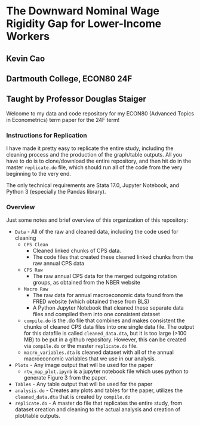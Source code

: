# The Downward Nominal Wage Rigidity Gap for Lower-Income Workers

## Kevin Cao
## Dartmouth College, ECON80 24F
## Taught by Professor Douglas Staiger

Welcome to my data and code repository for my ECON80 (Advanced Topics in Econometrics) term paper for the 24F term! 

### Instructions for Replication
I have made it pretty easy to replicate the entire study, including the cleaning process and the production of the graph/table outputs. All you have to do is to clone/download the entire repository, and then hit do in the master `replicate.do` file, which should run all of the code from the very beginning to the very end.

The only technical requirements are Stata 17.0, Jupyter Notebook, and Python 3 (especially the Pandas library).

### Overview
Just some notes and brief overview of this organization of this repository:

* `Data` - All of the raw and cleaned data, including the code used for cleaning
   * `CPS Clean`
       * Cleaned linked chunks of CPS data.
       * The code files that created these cleaned linked chunks from the raw annual CPS data
    * `CPS Raw`
       * The raw annual CPS data for the merged outgoing rotation groups, as obtained from the NBER website
    * `Macro Raw`
       * The raw data for annual macroeconomic data found from the FRED website (which obtained these from BLS)
       * A Python Jupyter Notebook that cleaned these separate data files and compiled them into one consistent dataset
    * `compile.do` is the .do file that combines and makes consistent the chunks of cleaned CPS data files into one single data file. The output for this datafile is called `cleaned_data.dta`, but it is too large (>100 MB) to be put in a github repository. However, this can be created via `compile.do` or the master `replicate.do` file.
    * `macro_variables.dta` is cleaned dataset with all of the annual macroeconomic variables that we use in our analysis.
* `Plots` - Any image output that will be used for the paper
    * `rtw_map_plot.ipynb` is a jupyter notebook file which uses python to generate Figure 3 from the paper.
* `Tables` - Any table output that will be used for the paper
* `analysis.do` - Creates any plots and tables for the paper, utilizes the `cleaned_data.dta` that is created by `compile.do`
* `replicate.do` - A master do file that replicates the entire study, from dataset creation and cleaning to the actual analysis and creation of plot/table outputs. 



